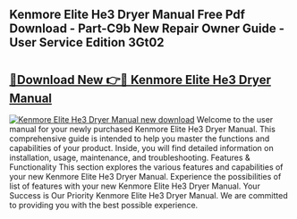 ## Kenmore Elite He3 Dryer Manual Free Pdf Download - Part-C9b New Repair Owner Guide - User Service Edition 3Gt02

# <h2><a href="http://bc1053.oget.top/?id=Kenmore+Elite+He3+Dryer+Manual">🔗Download New 👉🔴 Kenmore Elite He3 Dryer Manual</a></h2>

[![Kenmore Elite He3 Dryer Manual new download](https://i.imgur.com/5g1atiW.png)](http://bc1053.oget.top/?id=Kenmore+Elite+He3+Dryer+Manual)
Welcome to the user manual for your newly purchased Kenmore Elite He3 Dryer Manual. This comprehensive guide is intended to help you master the functions and capabilities of your product. Inside, you will find detailed information on installation, usage, maintenance, and troubleshooting. Features & Functionality This section explores the various features and capabilities of your new Kenmore Elite He3 Dryer Manual. Experience the possibilities of list of features with your new Kenmore Elite He3 Dryer Manual. Your Success is Our Priority Kenmore Elite He3 Dryer Manual. We are committed to providing you with the best possible experience.
